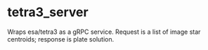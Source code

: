 # tetra3_server
Wraps esa/tetra3 as a gRPC service. Request is a list of image star centroids; response is plate solution.
